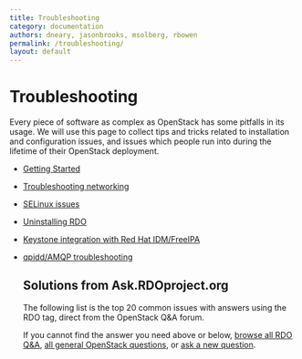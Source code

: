 ```yaml
---
title: Troubleshooting
category: documentation
authors: dneary, jasonbrooks, msolberg, rbowen
permalink: /troubleshooting/
layout: default
---
```


# Troubleshooting

  Every piece of software as complex as OpenStack has some pitfalls in its usage. We will use this page to collect tips and tricks related to installation and configuration issues, and issues which people run into during the lifetime of their OpenStack deployment.

  * [Getting Started](/documentation/getting-started/)
  * [Troubleshooting networking](/troubleshooting/networking/)
  * [SELinux issues](/documentation/selinux-issues/)
  * [Uninstalling RDO](/install/uninstalling-rdo/)
  * [Keystone integration with Red Hat IDM/FreeIPA](/documentation/keystone-integration-with-idm/)
  * [qpidd/AMQP troubleshooting](/troubleshooting/qpid-errors/)

    ## Solutions from Ask.RDOproject.org

    The following list is the top 20 common issues with answers using the
    RDO tag, direct from the OpenStack Q&A forum.

    If you cannot find the answer you need above or below,
    [browse all RDO Q&A](http://ask.rdoproject.org/),
    [all general OpenStack questions](https://ask.openstack.org/), or 
    [ask a new question](https://ask.openstack.org/en/questions/ask/?tags=RDO).

  
